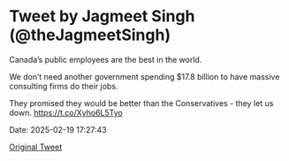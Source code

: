 # Tweet by Jagmeet Singh (@theJagmeetSingh)

Canada’s public employees are the best in the world.

We don’t need another government spending $17.8 billion to have massive consulting firms do their jobs.

They promised they would be better than the Conservatives - they let us down. https://t.co/Xyho6L5Tyo

Date: 2025-02-19 17:27:43

[Original Tweet](https://x.com/theJagmeetSingh/status/1892264816569463074)
